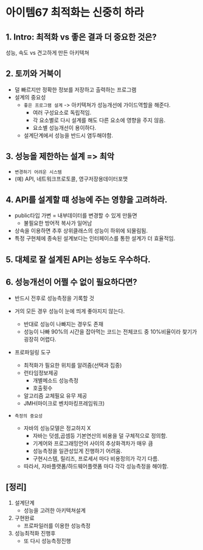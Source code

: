# 아이템67 최적화는 신중히 하라

## 1. Intro:  최적화 vs 좋은 결과 더 중요한 것은?
성능, 속도 vs 견고하게 만든 아키텍쳐

## 2. 토끼와 거북이
- 덜 빠르지만 정확한 정보를 저장하고 출력하는 프로그램
- 설계의 중요성
  - `좋은 프로그램 설계` -> 아키텍쳐가 성능개선에 가이드역할을 해준다.
    - 여러 구성요소로 독립적임.
    - 각 요소별로 다시 설계를 해도 다른 요소에 영향을 주지 않음.
    - 요소별 성능개선이 용이하다.
  - 설계단계에서 성능을 반드시 염두해야함.

## 3. 성능을 제한하는 설계 => 최악
- `변경하기 어려운 시스템`
- (예) API, 네트워크프로토콜, 영구저장용데이터포맷

## 4. API를 설계할 떄 성능에 주는 영향을 고려하라.
- public타입 가변 = 내부데이터를 변경할 수 있게 만들면
  - 불필요한 방어적 복사가 일어남
- 상속을 이용하면 추후 상위클래스의 성능이 하위에 되물림됨.
- 특정 구현체에 종속된 설계보다는 인터페이스를 통한 설계가 더 효율적임.

## 5. 대체로 잘 설계된 API는 성능도 우수하다.

## 6. 성능개선이 어쩔 수 없이 필요하다면?
- 반드시 전후로 성능측정을 기록할 것
- 거의 모든 경우 성능이 눈에 띄게 좋아지지 않는다.
  - 반대로 성능이 나빠지는 경우도 존재
  - 성능이 나빠 90%의 시간을 잡아먹는 코드는 전체코드 중 10%비율이라 찾기가 굉장히 어렵다.
- 프로파일링 도구
  - 최적화가 필요한 위치를 알려줌(선택과 집중)
  - 런타임정보제공
    - 개별메소드 성능측정
    - 호출횟수
  - 알고리즘 교체필요 유무 제공
  - JMH(마이크로 벤치마킹프레임워크)

- `측정의 중요성`
  - 자바의 성능모델은 정교하지 X
     - 자바는 덧셈,곱셈등 기본연산의 비용을 덜 구체적으로 정의함.
     - 기계어와 프로그래밍언어 사이의 추상화격차가 매우 큼
     - 성능측정을 일관성있게 진행하기 어려움.
     - 구현시스템, 릴리즈, 프로세서 마다 비용정의가 각기 다름.
  - 따라서, 자바플랫폼/하드웨어플랫폼 마다 각각 성능측정을 해야함.

## [정리]
1. 설계단계
   - 성능을 고려한 아키텍쳐설계
2. 구현완료
   - 프로파일러를 이용한 성능측정
3. 성능최적화 진행후
   - 또 다시 성능측정진행